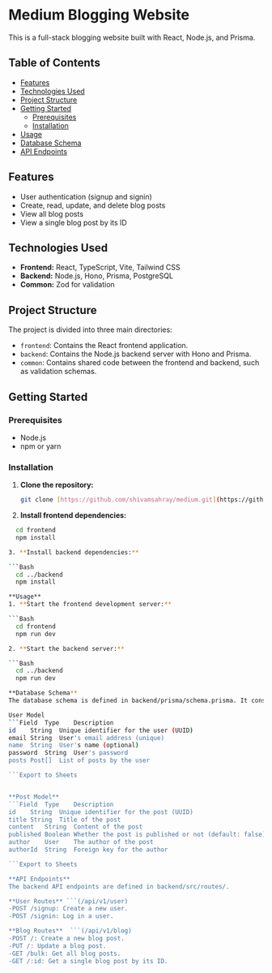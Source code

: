 # Medium Blogging Website

This is a full-stack blogging website built with React, Node.js, and Prisma.

## Table of Contents

- [Features](#features)
- [Technologies Used](#technologies-used)
- [Project Structure](#project-structure)
- [Getting Started](#getting-started)
  - [Prerequisites](#prerequisites)
  - [Installation](#installation)
- [Usage](#usage)
- [Database Schema](#database-schema)
- [API Endpoints](#api-endpoints)

## Features

- User authentication (signup and signin)
- Create, read, update, and delete blog posts
- View all blog posts
- View a single blog post by its ID

## Technologies Used

- **Frontend:** React, TypeScript, Vite, Tailwind CSS
- **Backend:** Node.js, Hono, Prisma, PostgreSQL
- **Common:** Zod for validation

## Project Structure

The project is divided into three main directories:

- `frontend`: Contains the React frontend application.
- `backend`: Contains the Node.js backend server with Hono and Prisma.
- `common`: Contains shared code between the frontend and backend, such as validation schemas.

## Getting Started

### Prerequisites

- Node.js
- npm or yarn

### Installation

1. **Clone the repository:**
   ```bash
   git clone [https://github.com/shivamsahray/medium.git](https://github.com/shivamsahray/medium.git)

2. **Install frontend dependencies:**

  ```Bash
    cd frontend
    npm install

3. **Install backend dependencies:**

  ```Bash
    cd ../backend
    npm install

**Usage**
1. **Start the frontend development server:**

  ```Bash
    cd frontend
    npm run dev

2. **Start the backend server:**

  ```Bash
    cd ../backend
    npm run dev

**Database Schema**
The database schema is defined in backend/prisma/schema.prisma. It consists of two models: User and Post.

User Model
  ```Field	Type	Description
  id	String	Unique identifier for the user (UUID)
  email	String	User's email address (unique)
  name	String	User's name (optional)
  password	String	User's password
  posts	Post[]	List of posts by the user

```Export to Sheets


**Post Model**
  ```Field	Type	Description
  id	String	Unique identifier for the post (UUID)
  title	String	Title of the post
  content	String	Content of the post
  published	Boolean	Whether the post is published or not (default: false)
  author	User	The author of the post
  authorId	String	Foreign key for the author

```Export to Sheets

**API Endpoints**
The backend API endpoints are defined in backend/src/routes/.

**User Routes** ```(/api/v1/user)
-POST /signup: Create a new user.
-POST /signin: Log in a user.

**Blog Routes**  ```(/api/v1/blog)
-POST /: Create a new blog post.
-PUT /: Update a blog post.
-GET /bulk: Get all blog posts.
-GET /:id: Get a single blog post by its ID.
